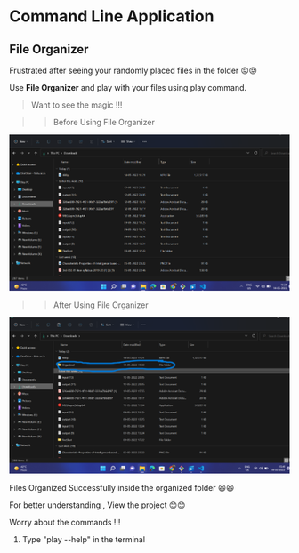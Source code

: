 
# Command Line Application

## File Organizer


Frustrated after seeing your randomly placed files in the folder 😡😡

Use **__File Organizer__** and play with your files using play command.

> Want to see the magic !!!

>> Before Using File Organizer


![Ramdomly arranged files](/assets/img1.png)


>> After Using File Organizer


![Organized files](/assets/img2.png)



Files Organized Successfully inside the organized folder 😃😃

For better understanding , View the project 😊😊


Worry about the commands !!!

1. Type "play --help" in the terminal







